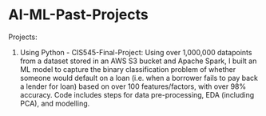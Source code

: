 # AI-ML-Past-Projects

Projects: 

1. Using Python - CIS545-Final-Project: Using over 1,000,000 datapoints from a dataset stored in an AWS S3 bucket and Apache Spark, I built an ML model to capture the binary classification problem of whether someone would default on a loan (i.e. when a borrower fails to pay back a lender for loan) based on over 100 features/factors, with over 98% accuracy. Code includes steps for data pre-processing, EDA (including PCA), and modelling.
